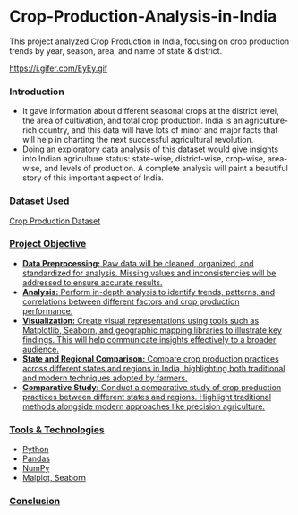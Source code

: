 # Crop-Production-Analysis-in-India
This project analyzed Crop Production in India, focusing on crop production trends by year, season, area, and name of state &amp; district.

https://i.gifer.com/EyEy.gif


### Introduction
- It gave information about different seasonal crops at the district level, the area of cultivation, and total crop production. India is an agriculture-rich country, and this data will have lots of minor and major facts that will help in charting the next successful agricultural revolution.
- Doing an exploratory data analysis of this dataset would give insights into Indian agriculture status: state-wise, district-wise, crop-wise, area-wise, and levels of production. A complete analysis will paint a beautiful story of this important aspect of India.


### Dataset Used
<a href="https://github.com/alinasingh/Crop-Production-Analysis-in-India/blob/main/Crop%20Production%20data.csv">Crop Production Dataset


### Project Objective
- **Data Preprocessing:** Raw data will be cleaned, organized, and standardized for analysis. Missing values and inconsistencies will be addressed to ensure accurate results.
- **Analysis:** Perform in-depth analysis to identify trends, patterns, and correlations between different factors and crop production performance.
- **Visualization:** Create visual representations using tools such as Matplotlib, Seaborn, and geographic mapping libraries to illustrate key findings. This will help communicate insights effectively to a broader audience.
- **State and Regional Comparison:** Compare crop production practices across different states and regions in India, highlighting both traditional and modern techniques adopted by farmers.
- **Comparative Study:** Conduct a comparative study of crop production practices between different states and regions. Highlight traditional methods alongside modern approaches like precision agriculture.


### Tools & Technologies
- Python
- Pandas
- NumPy
- Malplot, Seaborn

### Conclusion






